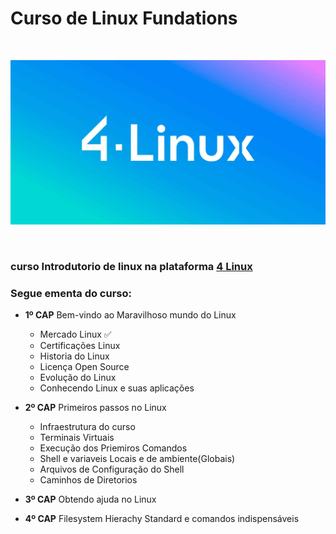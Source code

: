 # Curso de Linux Fundations
<br>

![alt text](images/logo.jpg)

<br>

### curso Introdutorio de linux na plataforma [4 Linux](https://4linux.com.br/cursos/assinatura/linux/?gad_source=1&gclid=Cj0KCQjwqpSwBhClARIsADlZ_TmU9SnKsuE7YU5llOaF1RuNVIyXO4EIWTNVvzVlzTUXTS4e6OA3i5kaAkuNEALw_wcB)

### Segue ementa do curso:

* **1º CAP** Bem-vindo ao Maravilhoso mundo do Linux

    * Mercado Linux :white_check_mark:
    * Certificações Linux
    * Historia do Linux
    * Licença Open Source
    * Evolução do Linux
    * Conhecendo Linux e suas aplicações

* **2º CAP** Primeiros passos no Linux

    * Infraestrutura do curso
    * Terminais Virtuais 
    * Execução dos Priemiros Comandos
    * Shell e variaveis Locais e de ambiente(Globais)
    * Arquivos de Configuração do Shell
    * Caminhos de Diretorios

* **3º CAP** Obtendo ajuda no Linux

* **4º CAP** Filesystem Hierachy Standard e comandos indispensáveis